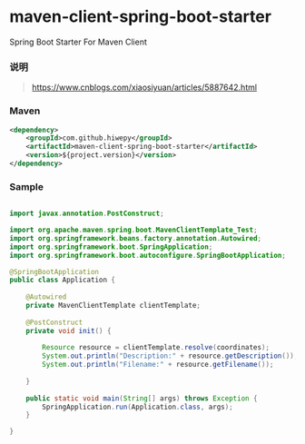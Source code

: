 # maven-client-spring-boot-starter
Spring Boot Starter For Maven Client

### 说明

 > https://www.cnblogs.com/xiaosiyuan/articles/5887642.html

### Maven

``` xml
<dependency>
	<groupId>com.github.hiwepy</groupId>
	<artifactId>maven-client-spring-boot-starter</artifactId>
	<version>${project.version}</version>
</dependency>
```

### Sample

```java

import javax.annotation.PostConstruct;

import org.apache.maven.spring.boot.MavenClientTemplate_Test;
import org.springframework.beans.factory.annotation.Autowired;
import org.springframework.boot.SpringApplication;
import org.springframework.boot.autoconfigure.SpringBootApplication;

@SpringBootApplication
public class Application {
	
	@Autowired
	private MavenClientTemplate clientTemplate;
	
	@PostConstruct
	private void init() {
		
		Resource resource = clientTemplate.resolve(coordinates);
		System.out.println("Description:" + resource.getDescription());
		System.out.println("Filename:" + resource.getFilename());
		
	}
	
	public static void main(String[] args) throws Exception {
		SpringApplication.run(Application.class, args);
	}

}

```
